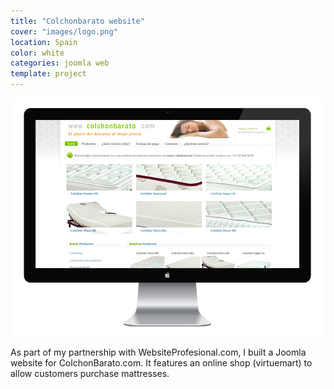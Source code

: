 ```yaml
---
title: "Colchonbarato website"
cover: "images/logo.png"
location: Spain
color: white
categories: joomla web
template: project
---
```


![](./images/1.jpg)

As part of my partnership with WebsiteProfesional.com, I built a Joomla website for ColchonBarato.com. It features an online shop (virtuemart) to allow customers purchase mattresses.
